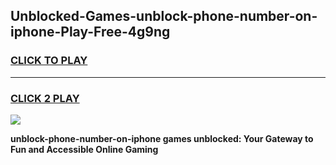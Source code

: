 
## Unblocked-Games-unblock-phone-number-on-iphone-Play-Free-4g9ng
<h3>
<a href="https://premium76.site?title=unblock-phone-number-on-iphone&ref=23A">CLICK TO PLAY</a></h3>
<hr>

<h3>
<a href="https://premium76.site?title=unblock-phone-number-on-iphone&ref=23A">CLICK 2 PLAY</a>
  
</h3>

<a href="https://premium76.site?title=unblock-phone-number-on-iphone&ref=23A"><img src="https://clearcache.store/games.png"></a>


**unblock-phone-number-on-iphone games unblocked: Your Gateway to Fun and Accessible Online Gaming**
